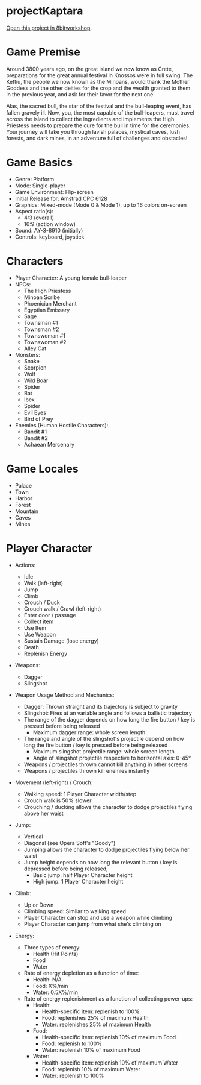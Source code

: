 projectKaptara
=====

[Open this project in 8bitworkshop](http://8bitworkshop.com/redir.html?platform=cpc.6128&githubURL=https%3A%2F%2Fgithub.com%2Fvaspervnp%2FprojectKaptara&file=main.asm).

Game Premise
====
Around 3800 years ago, on the great island we now know as Crete, preparations for the great annual festival in Knossos were in full swing. The Keftiu, the people we now known as the Minoans, would thank the Mother Goddess and the other deities for the crop and the wealth granted to them in the previous year, and ask for their favor for the next one. 

Alas, the sacred bull, the star of the festival and the bull-leaping event, has fallen gravely ill. Now, you, the most capable of the bull-leapers, must travel across the island to collect the ingredients and implements the High Priestess needs to prepare the cure for the bull in time for the ceremonies. Your journey will take you through lavish palaces, mystical caves, lush forests, and dark mines, in an adventure full of challenges and obstacles!

Game Basics
====
- Genre: Platform
- Mode: Single-player
- Game Environment: Flip-screen
- Initial Release for: Amstrad CPC 6128
- Graphics: Mixed-mode (Mode 0 & Mode 1), up to 16 colors on-screen
- Aspect ratio(s):
  - 4:3 (overall)
  - 16:9 (action window)
- Sound: AY-3-8910 (initially)
- Controls: keyboard, joystick

Characters
====
- Player Character: A young female bull-leaper
- NPCs:
  - The High Priestess
  - Minoan Scribe
  - Phoenician Merchant
  - Egyptian Emissary
  - Sage
  - Townsman #1
  - Townsman #2
  - Townswoman #1
  - Townswoman #2
  - Alley Cat
- Monsters:
  - Snake
  - Scorpion
  - Wolf
  - Wild Boar
  - Spider
  - Bat
  - Ibex
  - Spider
  - Evil Eyes
  - Bird of Prey
- Enemies (Human Hostile Characters):
  - Bandit #1
  - Bandit #2
  - Achaean Mercenary

Game Locales
====
- Palace
- Town
- Harbor
- Forest
- Mountain
- Caves
- Mines

Player Character
====
- Actions:
  - Idle
  - Walk (left-right)
  - Jump
  - Climb
  - Crouch / Duck
  - Crouch walk / Crawl (left-right)
  - Enter door / passage
  - Collect item
  - Use Item
  - Use Weapon
  - Sustain Damage (lose energy)
  - Death
  - Replenish Energy

- Weapons:
  - Dagger
  - Slingshot

- Weapon Usage Method and Mechanics:
  - Dagger: Thrown straight and its trajectory is subject to gravity
  - Slingshot: Fires at an variable angle and follows a ballistic trajectory
  - The range of the dagger depends on how long the fire button / key is pressed before being released
    - Maximum dagger range: whole screen length
  - The range and angle of the slingshot's projectile depend on how long the fire button / key is pressed before being released
    - Maximum slingshot projectile range: whole screen length
    - Angle of slingshot projectile respective to horizontal axis: 0-45°
  - Weapons / projectiles thrown cannot kill anything in other screens
  - Weapons / projectiles thrown kill enemies instantly

- Movement (left-right) / Crouch:
  - Walking speed: 1 Player Character width/step
  - Crouch walk is 50% slower
  - Crouching / ducking allows the character to dodge projectiles flying above her waist

- Jump: 
  - Vertical
  - Diagonal (see Opera Soft's "Goody")
  - Jumping allows the character to dodge projectiles flying below her waist
  - Jump height depends on how long the relevant button / key is depressed before being released;
    - Basic jump: half Player Character height
    - High jump: 1 Player Character height

- Climb:
  - Up or Down
  - Climbing speed: Similar to walking speed
  - Player Character can stop and use a weapon while climbing
  - Player Character can jump from what she's climbing on

- Energy:
  - Three types of energy:
    - Health (Hit Points)
    - Food
    - Water
  - Rate of energy depletion as a function of time:
    - Health: N/A
    - Food: X%/min
    - Water: 0.5X%/min
  - Rate of energy replenishment as a function of collecting power-ups:
    - Health:
      - Health-specific item: replenish to 100%
      - Food: replenishes 25% of maximum Health
      - Water: replenishes 25% of maximum Health
    - Food:
      - Health-specific item: replenish 10% of maximum Food
      - Food: replenish to 100%
      - Water: replenish 10% of maximum Food
    - Water: 
      - Health-specific item: replenish 10% of maximum Water
      - Food: replenish 10% of maximum Water
      - Water: replenish to 100%



